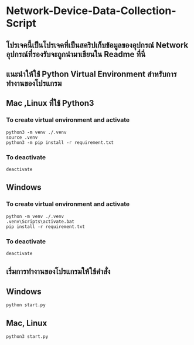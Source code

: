 # Network-Device-Data-Collection-Script

## โปรเจคนี้เป็นโปรเจคที่เป็นสคริปเก็บข้อมูลของอุปกรณ์ Network อุปกรณ์ที่รองรับจะถูกนำมาเขียนใน Readme ที่นี่

## แนะนำให้ใช้ Python Virtual Environment สำหรับการทำงานของโปรแกรม
## Mac ,Linux ที่ใช้ Python3

### To create virtual environment and activate
```
python3 -m venv ./.venv
source .venv
python3 -m pip install -r requirement.txt  
```
### To deactivate
```
deactivate
```
## Windows 

### To create virtual environment and activate
```
python -m venv ./.venv
.venv\Scripts\activate.bat
pip install -r requirement.txt
```
### To deactivate
```
deactivate
```
## เริ่มการทำงานของโปรแกรมให้ใช้คำสั่ง 
## Windows 
```
python start.py
```
## Mac, Linux
```
python3 start.py
```

